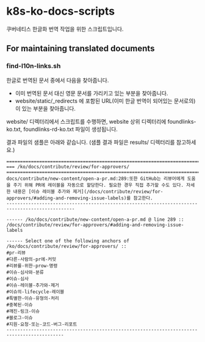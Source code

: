 # k8s-ko-docs-scripts

쿠버네티스 한글화 번역 작업을 위한 스크립트입니다.

## For maintaining translated documents

### find-l10n-links.sh

한글로 번역된 문서 중에서 다음을 찾아줍니다.
- 이미 번역된 문서 대신 영문 문서를 가리키고 있는 부분을 찾아줍니다.
- website/static/_redirects 에 포함된 URL(이미 한글 번역이 되어있는 문서로의)이 있는 부분을 찾아줍니다.

website/ 디렉터리에서 스크립트를 수행하면, website 상위 디렉터리에 foundlinks-ko.txt, foundlinks-rd-ko.txt 파일이 생성됩니다.

결과 파일의 샘플은 아래와 같습니다. (샘플 결과 파일은 results/ 디렉터리를 참고하세요.)

```
===============================================================================================
=== /ko/docs/contribute/review/for-approvers/ 
===============================================================================================
docs/contribute/new-content/open-a-pr.md:289:또한 GitHub는 리뷰어에게 도움을 주기 위해 PR에 레이블을 자동으로 할당한다. 필요한 경우 직접 추가할 수도 있다. 자세한 내용은 [이슈 레이블 추가와 제거](/docs/contribute/review/for-approvers/#adding-and-removing-issue-labels)를 참고한다.
-----------------------------------------------------------------------------------------------

------ /ko/docs/contribute/new-content/open-a-pr.md @ line 289 ::
/docs/contribute/review/for-approvers/#adding-and-removing-issue-labels

------ Select one of the following anchors of /ko/docs/contribute/review/for-approvers/ ::
#pr-리뷰
#다른-사람의-pr에-커밋
#리뷰를-위한-prow-명령
#이슈-심사와-분류
#이슈-심사
#이슈-레이블-추가와-제거
#이슈의-lifecycle-레이블
#특별한-이슈-유형의-처리
#중복된-이슈
#깨진-링크-이슈
#블로그-이슈
#지원-요청-또는-코드-버그-리포트
-------------------------------------------------------------------------------------------
```
